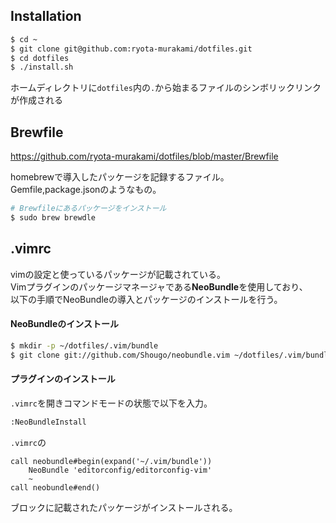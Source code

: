 ## Installation

```sh
$ cd ~
$ git clone git@github.com:ryota-murakami/dotfiles.git
$ cd dotfiles
$ ./install.sh
```

ホームディレクトリに`dotfiles`内の`.`から始まるファイルのシンボリックリンクが作成される

## Brewfile

<a href="https://github.com/ryota-murakami/dotfiles/blob/master/Brewfile" target="_new">https://github.com/ryota-murakami/dotfiles/blob/master/Brewfile</a>

homebrewで導入したパッケージを記録するファイル。  
Gemfile,package.jsonのようなもの。

```sh
# Brewfileにあるパッケージをインストール
$ sudo brew brewdle
```

## .vimrc
vimの設定と使っているパッケージが記載されている。  
Vimプラグインのパッケージマネージャである**NeoBundle**を使用しており、  
以下の手順でNeoBundleの導入とパッケージのインストールを行う。

#### NeoBundleのインストール

```sh
$ mkdir -p ~/dotfiles/.vim/bundle
$ git clone git://github.com/Shougo/neobundle.vim ~/dotfiles/.vim/bundle/neobundle.vim
```

#### プラグインのインストール

`.vimrc`を開きコマンドモードの状態で以下を入力。  

```sh
:NeoBundleInstall
```

`.vimrc`の

```vim
call neobundle#begin(expand('~/.vim/bundle'))
    NeoBundle 'editorconfig/editorconfig-vim'
    ~
call neobundle#end()
```

ブロックに記載されたパッケージがインストールされる。
